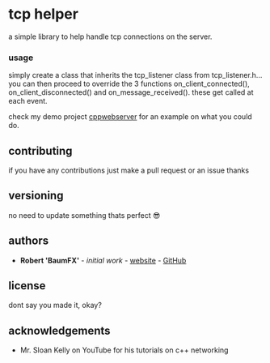 # tcp helper

a simple library to help handle tcp connections on the server.

### usage

simply create a class that inherits the tcp_listener class from tcp_listener.h... you can then proceed to override the 3 functions on_client_connected(),
on_client_disconnected() and on_message_received(). these get called at each event.

check my demo project [cppwebserver](https://github.com/BaumFX/cppwebserver) for an example on what you could do.

## contributing

if you have any contributions just make a pull request or an issue thanks

## versioning

no need to update something thats perfect :sunglasses:

## authors

* **Robert 'BaumFX'** - *initial work* - [website](https://baumfx.xyz) - [GitHub](https://github.com/BaumFX)

## license

dont say you made it, okay?

## acknowledgements

* Mr. Sloan Kelly on YouTube for his tutorials on c++ networking
